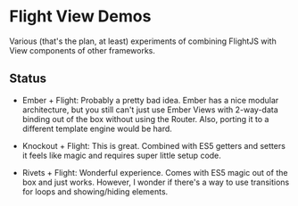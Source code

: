 # Flight View Demos

Various (that's the plan, at least) experiments of combining FlightJS with View
components of other frameworks.

## Status

- Ember + Flight: Probably a pretty bad idea. Ember has a nice modular
  architecture, but you still can't just use Ember Views with 2-way-data binding
  out of the box without using the Router. Also, porting it to a different
  template engine would be hard.

- Knockout + Flight: This is great. Combined with ES5 getters and setters it
  feels like magic and requires super little setup code.

- Rivets + Flight: Wonderful experience. Comes with ES5 magic out of the box and
  just works. However, I wonder if there's a way to use transitions for loops
  and showing/hiding elements.
